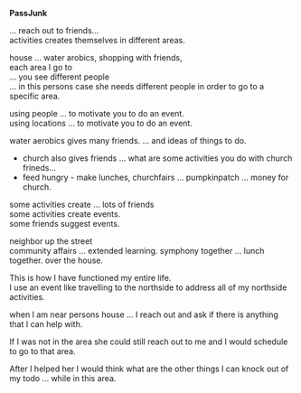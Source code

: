 ************************************PassJunk************************************

... reach out to friends...
<br/>activities creates themselves in different areas.

house ... water arobics, shopping with friends, 
<br/>each area I go to 
<br/>... you see different people 
<br/>... in this persons case she needs different people in order to go to a specific area.

using people ... to motivate you to do an event.
<br/>using locations ... to motivate you to do an event.

water aerobics gives many friends. ... and ideas of things to do.
  - church also gives friends ... what are some activities you do with church frineds...
  - feed hungry - make lunches, churchfairs ... pumpkinpatch ... money for church. 

some activities create ... lots of friends 
<br/>some activities create events. 
<br/>some friends suggest events.

neighbor up the street
<br/>community affairs ... extended learning. symphony together ... lunch together. over the house.

This is how I have functioned my entire life.
<br/>I use an event like travelling to the northside to address all of my northside activities.

when I am near persons house ... I reach out and ask if there is anything that I can help with.

If I was not in the area she could still reach out to me and I would schedule to go to that area. 

After I helped her I would think what are the other things I can knock out of my todo ... while in this area.